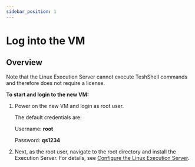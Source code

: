 ```yaml
---
sidebar_position: 1
---
```


# Log into the VM

## Overview

Note that the Linux Execution Server cannot execute TeshShell commands and therefore does not require a license.

**To start and login to the new VM:**

1. Power on the new VM and login as root user.
    
    The default credentials are:
    
    Username: **root**
    
    Password: **qs1234**
    
2. Next, as the root user, navigate to the root directory and install the Execution Server. For details, see [Configure the Linux Execution Server](./configure/index.md).